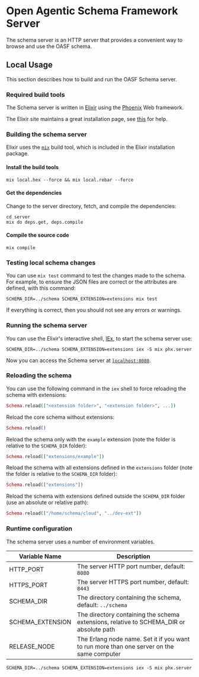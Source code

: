 # Open Agentic Schema Framework Server

The schema server is an HTTP server that provides a convenient way to browse and
use the OASF schema.

## Local Usage

This section describes how to build and run the OASF Schema server.

### Required build tools

The Schema server is written in [Elixir](https://elixir-lang.org) using the
[Phoenix](https://phoenixframework.org/) Web framework.

The Elixir site maintains a great installation page, see
[this](https://elixir-lang.org/install.html) for help.

### Building the schema server

Elixir uses the [`mix`](https://hexdocs.pm/mix/Mix.html) build tool, which is
included in the Elixir installation package.

#### Install the build tools

```shell
mix local.hex --force && mix local.rebar --force
```

#### Get the dependencies

Change to the server directory, fetch, and compile the dependencies:

```shell
cd server
mix do deps.get, deps.compile
```

#### Compile the source code

```shell
mix compile
```

### Testing local schema changes

You can use `mix test` command to test the changes made to the schema.
For example, to ensure the JSON files are correct or the attributes are defined,
with this command:

```shell
SCHEMA_DIR=../schema SCHEMA_EXTENSION=extensions mix test
```

If everything is correct, then you should not see any errors or warnings.

### Running the schema server

You can use the Elixir's interactive shell,
[IEx](https://hexdocs.pm/iex/IEx.html), to start the schema server use:

```shell
SCHEMA_DIR=../schema SCHEMA_EXTENSION=extensions iex -S mix phx.server
```

Now you can access the Schema server at
[`localhost:8080`](http://localhost:8080).

### Reloading the schema

You can use the following command in the `iex` shell to force reloading the
schema with extensions:

```elixir
Schema.reload(["<extension folder>", "<extension folder>", ...])
```

Reload the core schema without extensions:

```elixir
Schema.reload()
```

Reload the schema only with the `example` extension (note the folder is relative
to the `SCHEMA_DIR` folder):

```elixir
Schema.reload(["extensions/example"])
```

Reload the schema with all extensions defined in the `extensions` folder (note
the folder is relative to the `SCHEMA_DIR` folder):

```elixir
Schema.reload(["extensions"])
```

Reload the schema with extensions defined outside the `SCHEMA_DIR` folder (use
an absolute or relative path):

```elixir
Schema.reload(["/home/schema/cloud", "../dev-ext"])
```

### Runtime configuration

The schema server uses a number of environment variables.

| Variable Name    | Description                                                                               |
| ---------------- | ----------------------------------------------------------------------------------------- |
| HTTP_PORT        | The server HTTP port number, default: `8080`                                              |
| HTTPS_PORT       | The server HTTPS port number, default: `8443`                                             |
| SCHEMA_DIR       | The directory containing the schema, default: `../schema`                                 |
| SCHEMA_EXTENSION | The directory containing the schema extensions, relative to SCHEMA_DIR or absolute path   |
| RELEASE_NODE     | The Erlang node name. Set it if you want to run more than one server on the same computer |

```shell
SCHEMA_DIR=../schema SCHEMA_EXTENSION=extensions iex -S mix phx.server
```
